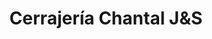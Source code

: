 ---
title: "Cerrajería Chantal J&S"
url: /san-jose/cerrajeria-chantal-junds/
shop: Schlüsseldienst
---